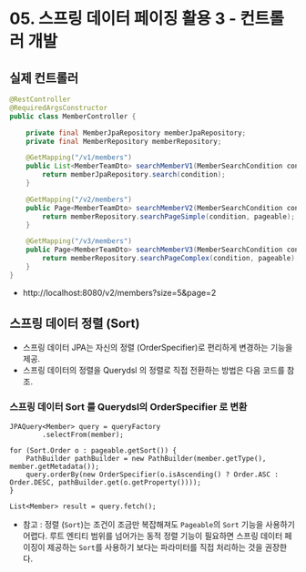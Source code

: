 # 05. 스프링 데이터 페이징 활용 3 - 컨트롤러 개발
## 실제 컨트롤러
```java
@RestController
@RequiredArgsConstructor
public class MemberController {

	private final MemberJpaRepository memberJpaRepository;
	private final MemberRepository memberRepository;

	@GetMapping("/v1/members")
	public List<MemberTeamDto> searchMemberV1(MemberSearchCondition condition) {
		return memberJpaRepository.search(condition);
	}

	@GetMapping("/v2/members")
	public Page<MemberTeamDto> searchMemberV2(MemberSearchCondition condition, Pageable pageable) {
		return memberRepository.searchPageSimple(condition, pageable);
	}

	@GetMapping("/v3/members")
	public Page<MemberTeamDto> searchMemberV3(MemberSearchCondition condition, Pageable pageable) {
		return memberRepository.searchPageComplex(condition, pageable);
	}
}
```
- http://localhost:8080/v2/members?size=5&page=2

## 스프링 데이터 정렬 (Sort)
- 스프링 데이터 JPA는 자신의 정렬 (OrderSpecifier)로 편리하게 변경하는 기능을 제공.
- 스프링 데이터의 정렬을 Querydsl 의 정렬로 직접 전환하는 방법은 다음 코드를 참조.

### 스프링 데이터 Sort 를 Querydsl의 OrderSpecifier 로 변환
```text
JPAQuery<Member> query = queryFactory
        .selectFrom(member);

for (Sort.Order o : pageable.getSort()) {
    PathBuilder pathBuilder = new PathBuilder(member.getType(), member.getMetadata());
    query.orderBy(new OrderSpecifier(o.isAscending() ? Order.ASC : Order.DESC, pathBuilder.get(o.getProperty())));
}

List<Member> result = query.fetch();
```
- 참고 : 정렬 (`Sort`)는 조건이 조금만 복잡해져도 `Pageable`의 `Sort` 기능을 사용하기 어렵다. 루트 엔티티 범위를 넘어가는 동적 정렬 기능이 필요하면
스프링 데이터 페이징이 제공하는 `Sort`를 사용하기 보다는 파라미터를 직접 처리하는 것을 권장한다.
